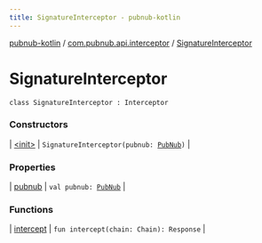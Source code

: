 ```yaml
---
title: SignatureInterceptor - pubnub-kotlin
---
```


[pubnub-kotlin](../../index.html) / [com.pubnub.api.interceptor](../index.html) / [SignatureInterceptor](./index.html)

# SignatureInterceptor

`class SignatureInterceptor : Interceptor`

### Constructors

| [&lt;init&gt;](-init-.html) | `SignatureInterceptor(pubnub: `[`PubNub`](../../com.pubnub.api/-pub-nub/index.html)`)` |

### Properties

| [pubnub](pubnub.html) | `val pubnub: `[`PubNub`](../../com.pubnub.api/-pub-nub/index.html) |

### Functions

| [intercept](intercept.html) | `fun intercept(chain: Chain): Response` |

